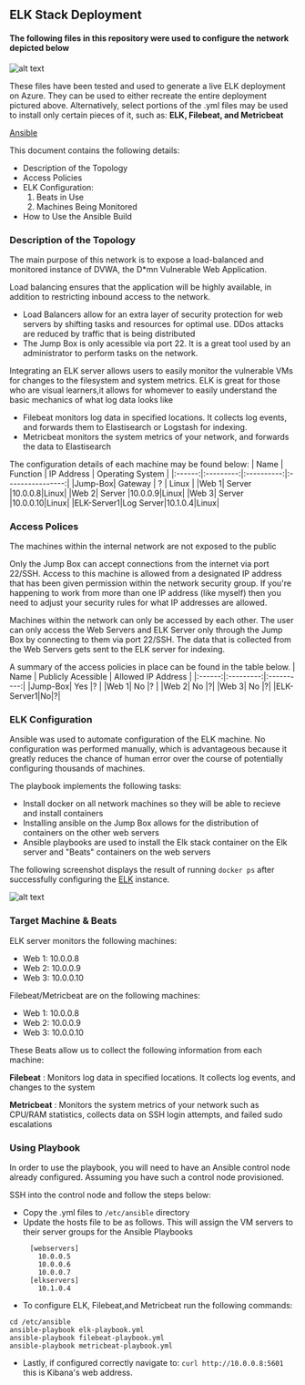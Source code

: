 ## ELK Stack Deployment 
#### The following files in this repository were used to configure the network depicted below
 
![alt text](https://github.com/ellakatherinee/super-duper-guacamole/blob/main/Diagrams/ELK-1.png "Azure Diagram")

These files have been tested and used to generate a live ELK deployment on Azure. They can be used to either recreate the entire deployment pictured above. Alternatively, select portions of the .yml files may be used to install only certain pieces of it, such as: **ELK, Filebeat, and Metricbeat**

[Ansible](https://github.com/ellakatherinee/super-duper-guacamole/tree/main/Ansible)

This document contains the following details:
* Description of the Topology
* Access Policies
* ELK Configuration: 
  1. Beats in Use  
  2. Machines Being Monitored
* How to Use the Ansible Build

### Description of the Topology 
The main purpose of this network is to expose a load-balanced and monitored instance of DVWA, the D*mn Vulnerable Web Application.

Load balancing ensures that the application will be highly available, in addition to restricting inbound access to the network.
 * Load Balancers allow for an extra layer of security protection for web servers by shifting tasks and resources for optimal use. DDos attacks are reduced by traffic that is being distributed  
  * The Jump Box is only acessible via port 22. It is a great tool used by an administrator to perform tasks on the network. 
  
Integrating an ELK server allows users to easily monitor the vulnerable VMs for changes to the filesystem and system metrics. ELK is great for those who are visual learners,it allows for whomever to easily understand the basic mechanics of what log data looks like  
  * Filebeat monitors log data in specified locations. It collects log events, and forwards them to Elastisearch or Logstash for indexing. 
  * Metricbeat monitors the system metrics of your network, and forwards the data to Elastisearch 

The configuration details of each machine may be found below: 
| Name | Function | IP Address | Operating System |
|:------:|:---------:|:----------:|:----------------:|
|Jump-Box| Gateway | ? | Linux | 
|Web 1| Server |10.0.0.8|Linux|
|Web 2| Server |10.0.0.9|Linux|
|Web 3| Server |10.0.0.10|Linux|
|ELK-Server1|Log Server|10.1.0.4|Linux| 


### Access Polices 
The machines within the internal network are not exposed to the public 

Only the Jump Box can accept connections from the internet via port 22/SSH. Access to this machine is allowed from a designated IP address that has been given permission within the network security group. If you're happening to work from more than one IP address (like myself) then you need to adjust your security rules for what IP addresses are allowed. 

Machines within the network can only be accessed by each other. The user can only access the Web Servers and ELK Server only through the Jump Box by connecting to them via port 22/SSH. The data that is collected from the Web Servers gets sent to the ELK server for indexing. 

A summary of the access policies in place can be found in the table below.
| Name | Publicly Acessible | Allowed IP Address |
|:------:|:---------:|:----------:|
|Jump-Box| Yes |? | 
|Web 1| No |? |
|Web 2| No |?|
|Web 3| No |?|
|ELK-Server1|No|?| 

### ELK Configuration 
Ansible was used to automate configuration of the ELK machine. No configuration was performed manually, which is advantageous because it greatly reduces the chance of human error over the course of potentially configuring thousands of machines.

The playbook implements the following tasks:
* Install docker on all network machines so they will be able to recieve and install containers 
* Installing ansible on the Jump Box allows for the distribution of containers on the other web servers 
* Ansible playbooks are used to install the Elk stack container on the Elk server and "Beats" containers on the web servers 

The following screenshot displays the result of running `docker ps` after successfully configuring the [ELK](https://github.com/ellakatherinee/super-duper-guacamole/blob/main/Ansible/install-elk.yml) instance.
 
![alt text](https://github.com/ellakatherinee/super-duper-guacamole/blob/main/Diagrams/Docker-ELK.jpeg "Docker")

### Target Machine & Beats
ELK server monitors the following machines: 
* Web 1: 10.0.0.8
* Web 2: 10.0.0.9
* Web 3: 10.0.0.10

Filebeat/Metricbeat are on the following machines:
* Web 1: 10.0.0.8
* Web 2: 10.0.0.9
* Web 3: 10.0.0.10

These Beats allow us to collect the following information from each machine:

**Filebeat** : Monitors log data in specified locations. It collects log events, and changes to the system 

**Metricbeat** : Monitors the system metrics of your network such as CPU/RAM statistics, collects data on SSH login attempts, and failed sudo escalations

### Using Playbook

In order to use the playbook, you will need to have an Ansible control node already configured. Assuming you have such a control node provisioned. 

SSH into the control node and follow the steps below:

* Copy the .yml files to `/etc/ansible` directory 
* Update the hosts  file to be as follows. This will assign the VM servers to their server groups for the Ansible Playbooks 

```
     [webservers]
       10.0.0.5
       10.0.0.6
       10.0.0.7
     [elkservers]
       10.1.0.4
```
* To configure ELK, Filebeat,and Metricbeat run the following commands:
```
cd /etc/ansible
ansible-playbook elk-playbook.yml
ansible-playbook filebeat-playbook.yml
ansible-playbook metricbeat-playbook.yml 
````
* Lastly, if configured correctly navigate to: `curl http://10.0.0.8:5601` this is Kibana's web address. 
  
